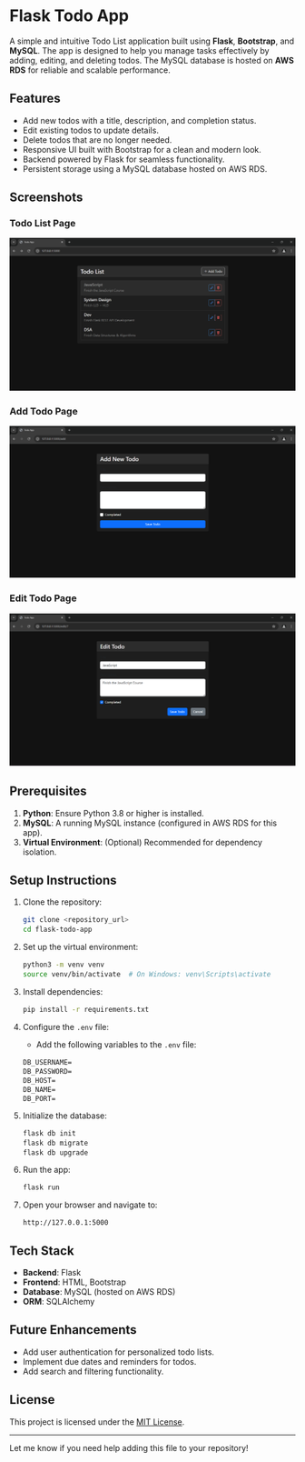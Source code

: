 # Flask Todo App

A simple and intuitive Todo List application built using **Flask**, **Bootstrap**, and **MySQL**. The app is designed to help you manage tasks effectively by adding, editing, and deleting todos. The MySQL database is hosted on **AWS RDS** for reliable and scalable performance.

## Features

- Add new todos with a title, description, and completion status.
- Edit existing todos to update details.
- Delete todos that are no longer needed.
- Responsive UI built with Bootstrap for a clean and modern look.
- Backend powered by Flask for seamless functionality.
- Persistent storage using a MySQL database hosted on AWS RDS.

## Screenshots

### Todo List Page

![Todo List](screenshots/todo_list.png)

### Add Todo Page

![Add Todo](screenshots/add_todo.png)

### Edit Todo Page

![Edit Todo](screenshots/edit_todo.png)

## Prerequisites

1. **Python**: Ensure Python 3.8 or higher is installed.
2. **MySQL**: A running MySQL instance (configured in AWS RDS for this app).
3. **Virtual Environment**: (Optional) Recommended for dependency isolation.

## Setup Instructions

1. Clone the repository:

   ```bash
   git clone <repository_url>
   cd flask-todo-app
   ```

2. Set up the virtual environment:

   ```bash
   python3 -m venv venv
   source venv/bin/activate  # On Windows: venv\Scripts\activate
   ```

3. Install dependencies:

   ```bash
   pip install -r requirements.txt
   ```

4. Configure the `.env` file:

   - Add the following variables to the `.env` file:

   ```plaintext
   DB_USERNAME=
   DB_PASSWORD=
   DB_HOST=
   DB_NAME=
   DB_PORT=
   ```

5. Initialize the database:

   ```bash
   flask db init
   flask db migrate
   flask db upgrade
   ```

6. Run the app:

   ```bash
   flask run
   ```

7. Open your browser and navigate to:
   ```
   http://127.0.0.1:5000
   ```

## Tech Stack

- **Backend**: Flask
- **Frontend**: HTML, Bootstrap
- **Database**: MySQL (hosted on AWS RDS)
- **ORM**: SQLAlchemy

## Future Enhancements

- Add user authentication for personalized todo lists.
- Implement due dates and reminders for todos.
- Add search and filtering functionality.

## License

This project is licensed under the [MIT License](LICENSE).

---

Let me know if you need help adding this file to your repository!
